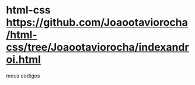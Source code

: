 # html-css https://github.com/Joaootaviorocha/html-css/tree/Joaootaviorocha/indexandroi.html
 meus codigos 
